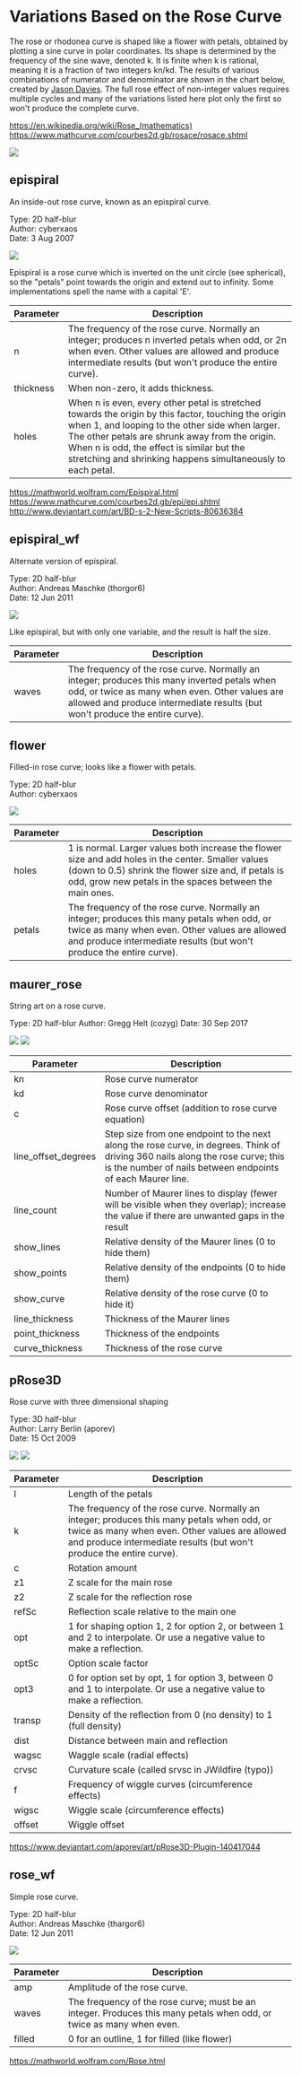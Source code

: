 # Variations Based on the Rose Curve
The rose or rhodonea curve is shaped like a flower with petals, obtained by plotting a sine curve in polar coordinates. Its shape is determined by the frequency of the sine wave, denoted k. It is finite when k is rational, meaning it is a fraction of two integers kn/kd. The results of various combinations of numerator and denominator are shown in the chart below, created by [Jason Davies](https://commons.wikimedia.org/wiki/File:Rose-rhodonea-curve-7x9-chart-improved.svg). The full rose effect of non-integer values requires multiple cycles and many of the variations listed here plot only the first so won't produce the complete curve.

https://en.wikipedia.org/wiki/Rose_(mathematics)  
https://www.mathcurve.com/courbes2d.gb/rosace/rosace.shtml  

![](Rose-rhodonea-curve-7x9-chart-improved.png)

## epispiral
An inside-out rose curve, known as an epispiral curve.

Type: 2D half-blur  
Author: cyberxaos  
Date: 3 Aug 2007

![](epispiral-1.png)

Epispiral is a rose curve which is inverted on the unit circle (see spherical), so the "petals" point towards the origin and extend out to infinity. Some implementations spell the name with a capital 'E'.

| Parameter | Description |
| --- | --- |
| n | The frequency of the rose curve. Normally an integer; produces n inverted petals when odd, or 2n when even. Other values are allowed and produce intermediate results (but won't produce the entire curve). |
| thickness | When non-zero, it adds thickness. |
| holes | When n is even, every other petal is stretched towards the origin by this factor, touching the origin when 1, and looping to the other side when larger. The other petals are shrunk away from the origin. When n is odd, the effect is similar but the stretching and shrinking happens simultaneously to each petal. |

https://mathworld.wolfram.com/Epispiral.html  
https://www.mathcurve.com/courbes2d.gb/epi/epi.shtml  
http://www.deviantart.com/art/BD-s-2-New-Scripts-80636384  

## epispiral_wf
Alternate version of epispiral.

Type: 2D half-blur  
Author: Andreas Maschke (thorgor6)  
Date: 12 Jun 2011

![](epispiral_wf-1.png)

Like epispiral, but with only one variable, and the result is half the size.

| Parameter | Description |
| --- | --- |
| waves | The frequency of the rose curve. Normally an integer; produces this many inverted petals when odd, or twice as many when even. Other values are allowed and produce intermediate results (but won't produce the entire curve). |

## flower
Filled-in rose curve; looks like a flower with petals.

Type: 2D half-blur  
Author: cyberxaos  

![](flower-1.png)

| Parameter | Description |
| --- | --- |
| holes | 1 is normal. Larger values both increase the flower size and add holes in the center. Smaller values (down to 0.5) shrink the flower size and, if petals is odd, grow new petals in the spaces between the main ones. |
| petals | The frequency of the rose curve. Normally an integer; produces this many petals when odd, or twice as many when even. Other values are allowed and produce intermediate results (but won't produce the entire curve). |

## maurer_rose
String art on a rose curve.

Type: 2D half-blur
Author: Gregg Helt (cozyg)
Date: 30 Sep 2017

![](maurer_rose-1.png) ![](maurer_rose-2.png)

| Parameter | Description |
| --- | --- |
| kn | Rose curve numerator |
| kd | Rose curve denominator |
| c | Rose curve offset (addition to rose curve equation) |
| line_offset_degrees | Step size from one endpoint to the next along the rose curve, in degrees. Think of driving 360 nails along the rose curve; this is the number of nails between endpoints of each Maurer line. |
| line_count | Number of Maurer lines to display (fewer will be visible when they overlap); increase the value if there are unwanted gaps in the result |
| show_lines | Relative density of the Maurer lines (0 to hide them) |
| show_points | Relative density of the endpoints (0 to hide them) |
| show_curve | Relative density of the rose curve (0 to hide it) |
| line_thickness | Thickness of the Maurer lines |
| point_thickness | Thickness of the endpoints |
| curve_thickness | Thickness of the rose curve |

## pRose3D
Rose curve with three dimensional shaping

Type: 3D half-blur  
Author: Larry Berlin (aporev)  
Date: 15 Oct 2009  

![](pRose3D-1.png) ![](pRose3D-2.png)

| Parameter | Description |
| --- | --- |
| l | Length of the petals |
| k | The frequency of the rose curve. Normally an integer; produces this many petals when odd, or twice as many when even. Other values are allowed and produce intermediate results (but won't produce the entire curve). |
| c | Rotation amount |
| z1 | Z scale for the main rose |
| z2 | Z scale for the reflection rose |
| refSc | Reflection scale relative to the main one |
| opt | 1 for shaping option 1, 2 for option 2, or between 1 and 2 to interpolate. Or use a negative value to make a reflection. |
| optSc | Option scale factor |
| opt3 | 0 for option set by opt, 1 for option 3, between 0 and 1 to interpolate. Or use a negative value to make a reflection. |
| transp | Density of the reflection from 0 (no density) to 1 (full density) |
| dist | Distance between main and reflection |
| wagsc | Waggle scale (radial effects) |
| crvsc | Curvature scale (called srvsc in JWildfire (typo)) |
| f | Frequency of wiggle curves (circumference effects) |
| wigsc | Wiggle scale (circumference effects) |
| offset | Wiggle offset |

https://www.deviantart.com/aporev/art/pRose3D-Plugin-140417044

## rose_wf
Simple rose curve.

Type: 2D half-blur  
Author: Andreas Maschke (thargor6)  
Date: 12 Jun 2011

![](rose_wf-1.png)

| Parameter | Description |
| --- | --- |
| amp | Amplitude of the rose curve. |
| waves | The frequency of the rose curve; must be an integer. Produces this many petals when odd, or twice as many when even. |
| filled | 0 for an outline, 1 for filled (like flower) |

https://mathworld.wolfram.com/Rose.html  
